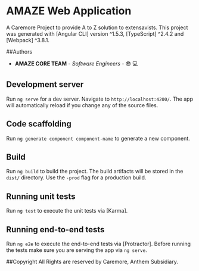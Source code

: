 # AMAZE Web Application
A Caremore Project to provide A to Z solution to extensavists.
This project was generated with [Angular CLI] version ^1.5.3, [TypeScript] ^2.4.2 and [Webpack] ^3.8.1.

##Authors

* **AMAZE CORE TEAM** - *Software Engineers* - :sunglasses: :computer:

## Development server

Run `ng serve` for a dev server. Navigate to `http://localhost:4200/`. The app will automatically reload if you change any of the source files.

## Code scaffolding

Run `ng generate component component-name` to generate a new component.

## Build

Run `ng build` to build the project. The build artifacts will be stored in the `dist/` directory. Use the `-prod` flag for a production build.

## Running unit tests

Run `ng test` to execute the unit tests via [Karma].

## Running end-to-end tests

Run `ng e2e` to execute the end-to-end tests via [Protractor].
Before running the tests make sure you are serving the app via `ng serve`.

##Copyright
All Rights are reserved by Caremore, Anthem Subsidiary.